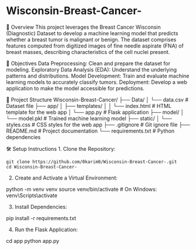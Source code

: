 # Wisconsin-Breast-Cancer-

📄 Overview
This project leverages the Breast Cancer Wisconsin (Diagnostic) Dataset to develop a machine learning model that predicts whether a breast tumor is malignant or benign. The dataset comprises features computed from digitized images of fine needle aspirate (FNA) of breast masses, describing characteristics of the cell nuclei present.


🎯 Objectives
Data Preprocessing: Clean and prepare the dataset for modeling.
Exploratory Data Analysis (EDA): Understand the underlying patterns and distributions.
Model Development: Train and evaluate machine learning models to accurately classify tumors.
Deployment: Develop a web application to make the model accessible for predictions.



📁 Project Structure
Wisconsin-Breast-Cancer/
├── Data/
│   └── data.csv               # Dataset file
├── app/
│   ├── templates/
│   │   └── index.html         # HTML template for the web app
│   └── app.py                 # Flask application
├── model/
│   └── model.pkl              # Trained machine learning model
├── static/
│   └── styles.css             # CSS styles for the web app
├── .gitignore                 # Git ignore file
├── README.md                  # Project documentation
└── requirements.txt           # Python dependencies

🛠️ Setup Instructions
    1. Clone the Repository:

    git clone https://github.com/0karim0/Wisconsin-Breast-Cancer-.git
    cd Wisconsin-Breast-Cancer-

  2. Create and Activate a Virtual Environment:

python -m venv venv
source venv/bin/activate  # On Windows: venv\Scripts\activate

3. Install Dependencies:

pip install -r requirements.txt

4. Run the Flask Application:

cd app
python app.py

